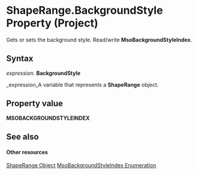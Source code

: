 
# ShapeRange.BackgroundStyle Property (Project)
Gets or sets the background style. Read/write  **MsoBackgroundStyleIndex**.

## Syntax

 _expression_. **BackgroundStyle**

 _expression_A variable that represents a  **ShapeRange** object.


## Property value

 **MSOBACKGROUNDSTYLEINDEX**


## See also


#### Other resources


 [ShapeRange Object](315031aa-4b8c-424b-26e7-ce15897beb05.md)
 [MsoBackgroundStyleIndex Enumeration](http://msdn.microsoft.com/en-us/library/office/ff862530%28v=office.15%29)
